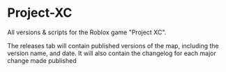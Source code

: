 # Project-XC
All versions & scripts for the Roblox game "Project XC".

The releases tab will contain published versions of the map, including the version name, and date. It will also contain the changelog for each major change made published